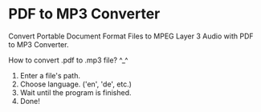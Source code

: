 # PDF to MP3 Converter

Convert Portable Document Format Files to MPEG Layer 3 Audio with PDF to MP3 Converter.

How to convert .pdf to .mp3 file? ^_^
1. Enter a file's path.
2. Choose language. ('en', 'de', etc.)
3. Wait until the program is finished.
4. Done!
